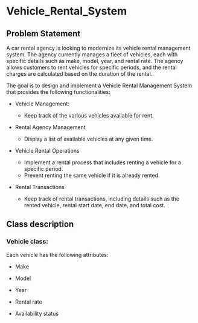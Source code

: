 # Vehicle_Rental_System

## Problem Statement 

A car rental agency is looking to modernize its vehicle rental management system. The agency currently manages a fleet of vehicles, each with specific details such as make, model, year, and rental rate. The agency allows customers to rent vehicles for specific periods, and the rental charges are calculated based on the duration of the rental. 

The goal is to design and implement a Vehicle Rental Management System that provides the following functionalities: 

- Vehicle Management: 
  - Keep track of the various vehicles available for rent.  

- Rental Agency Management 
  - Display a list of available vehicles at any given time. 

- Vehicle Rental Operations
  - Implement a rental process that includes renting a vehicle for a specific period. 
  - Prevent renting the same vehicle if it is already rented.

- Rental Transactions
  - Keep track of rental transactions, including details such as the rented vehicle, rental start date, end date, and total cost. 

 

 

## Class description 

### Vehicle class: 

Each vehicle has the following attributes:  

* Make 

* Model 

* Year 

* Rental rate 

* Availability status 
